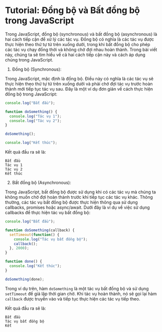 # Tutorial: Đồng bộ và Bất đồng bộ trong JavaScript

Trong JavaScript, đồng bộ (synchronous) và bất đồng bộ (asynchronous) là hai cách tiếp cận để xử lý các tác vụ. Đồng bộ có nghĩa là các tác vụ được thực hiện theo thứ tự từ trên xuống dưới, trong khi bất đồng bộ cho phép các tác vụ chạy đồng thời và không chờ đợi nhau hoàn thành. Trong bài viết này, chúng ta sẽ tìm hiểu về cả hai cách tiếp cận này và cách áp dụng chúng trong JavaScript.

1. Đồng bộ (Synchronous):

Trong JavaScript, mặc định là đồng bộ. Điều này có nghĩa là các tác vụ sẽ thực hiện theo thứ tự từ trên xuống dưới và phải chờ đợi tác vụ trước hoàn thành mới tiếp tục tác vụ sau. Đây là một ví dụ đơn giản về cách thực hiện đồng bộ trong JavaScript:

```javascript
console.log("Bắt đầu");

function doSomething() {
  console.log("Tác vụ 1");
  console.log("Tác vụ 2");
}

doSomething();

console.log("Kết thúc");
```

Kết quả đầu ra sẽ là:

```
Bắt đầu
Tác vụ 1
Tác vụ 2
Kết thúc
```

2. Bất đồng bộ (Asynchronous):

Trong JavaScript, bất đồng bộ được sử dụng khi có các tác vụ mà chúng ta không muốn chờ đợi hoàn thành trước khi tiếp tục các tác vụ khác. Thông thường, các tác vụ bất đồng bộ được thực hiện thông qua sử dụng callbacks, promises hoặc async/await. Dưới đây là ví dụ về việc sử dụng callbacks để thực hiện tác vụ bất đồng bộ:

```javascript
console.log("Bắt đầu");

function doSomething(callback) {
  setTimeout(function() {
    console.log("Tác vụ bất đồng bộ");
    callback();
  }, 2000);
}

function done() {
  console.log("Kết thúc");
}

doSomething(done);
```

Trong ví dụ trên, hàm `doSomething` là một tác vụ bất đồng bộ và sử dụng `setTimeout` để giả lập thời gian chờ. Khi tác vụ hoàn thành, nó sẽ gọi lại hàm `callback` được truyền vào và tiếp tục thực hiện các tác vụ tiếp theo.

Kết quả đầu ra sẽ là:

```
Bắt đầu
Tác vụ bất đồng bộ
Kết
